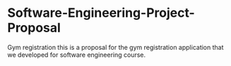 # Software-Engineering-Project-Proposal
Gym registration
this is a proposal for the gym registration application that we developed for software engineering course.
